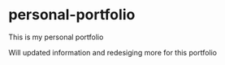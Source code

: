 # personal-portfolio
This is my personal portfolio

Will updated information and redesiging more for this portfolio

